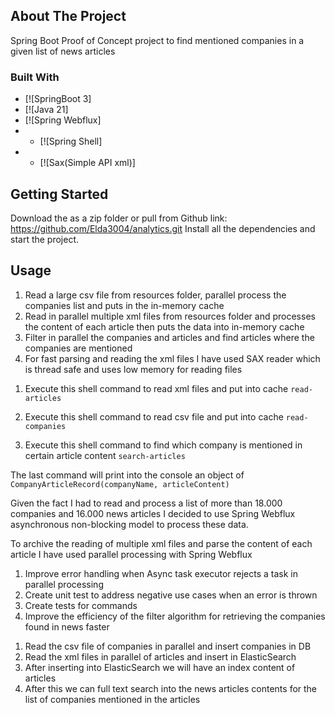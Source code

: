 <!-- ABOUT THE PROJECT -->
## About The Project

Spring Boot Proof of Concept project to find mentioned companies in a given list of news articles


### Built With

* [![SpringBoot 3]
* [![Java 21]
* [![Spring Webflux]
* * [![Spring Shell]
* * [![Sax(Simple API xml)]

<!-- GETTING STARTED -->
## Getting Started

Download the as a zip folder or pull from Github link: https://github.com/Elda3004/analytics.git 
Install all the dependencies and start the project.

<!-- USAGE EXAMPLES -->
## Usage

<!-- FUNCTIONALITIES -->
1. Read a large csv file from resources folder, parallel process the companies list and puts in the in-memory cache
2. Read in parallel multiple xml files from resources folder and processes the content of each article then puts the data into in-memory cache
3. Filter in parallel the companies and articles and find articles where the companies are mentioned
4. For fast parsing and reading the xml files I have used SAX reader which is thread safe and uses low memory for reading files

<!-- After Building the Project -->
1. Execute this shell command to read xml files and put into cache
  ``read-articles``

2. Execute this shell command to read csv file and put into cache
   ``read-companies``

3. Execute this shell command to find which company is mentioned in certain article content
   ``search-articles``

The last command will print into the console an object of ```CompanyArticleRecord(companyName, articleContent)```

<!-- Decisions -->

Given the fact I had to read and process a list of more than 18.000 companies and 16.000 news articles I decided to use 
Spring Webflux asynchronous non-blocking model to process these data.

To archive the reading of multiple xml files and parse the content of each article I have used parallel processing with Spring Webflux

<!-- Improvements -->

1. Improve error handling when Async task executor rejects a task in parallel processing
2. Create unit test to address negative use cases when an error is thrown
3. Create tests for commands
4. Improve the efficiency of the filter algorithm for retrieving the companies found in news faster

<!-- Possible More Optiomal Solution -->
1. Read the csv file of companies in parallel and insert companies in DB
2. Read the xml files in parallel of articles and insert in ElasticSearch
3. After inserting into ElasticSearch we will have an index content of articles
4. After this we can full text search into the news articles contents for the list of companies mentioned in the articles
